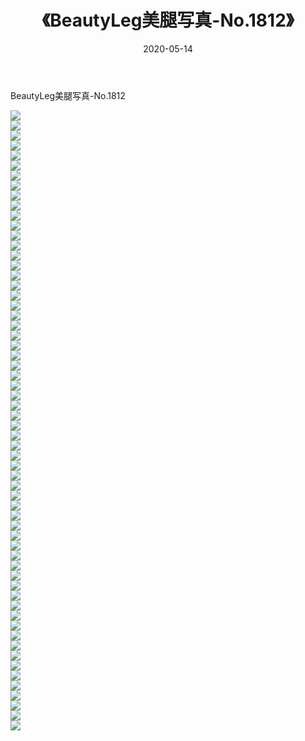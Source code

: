 ﻿---
layout: post
title:  《BeautyLeg美腿写真-No.1812》
date:   2020-05-14
img: http://img.660000.xyz/Sharelink/网络美图/2020/BeautyLeg美腿写真-No.1812/000.jpg
categories: [美女, 清纯, 唯美]
---

BeautyLeg美腿写真-No.1812

  ![](http://img.660000.xyz/Sharelink/网络美图/2020/BeautyLeg美腿写真-No.1812/001.jpg) <br> ![](http://img.660000.xyz/Sharelink/网络美图/2020/BeautyLeg美腿写真-No.1812/002.jpg) <br> ![](http://img.660000.xyz/Sharelink/网络美图/2020/BeautyLeg美腿写真-No.1812/003.jpg) <br> ![](http://img.660000.xyz/Sharelink/网络美图/2020/BeautyLeg美腿写真-No.1812/004.jpg) <br> ![](http://img.660000.xyz/Sharelink/网络美图/2020/BeautyLeg美腿写真-No.1812/005.jpg) <br> ![](http://img.660000.xyz/Sharelink/网络美图/2020/BeautyLeg美腿写真-No.1812/006.jpg) <br> ![](http://img.660000.xyz/Sharelink/网络美图/2020/BeautyLeg美腿写真-No.1812/007.jpg) <br> ![](http://img.660000.xyz/Sharelink/网络美图/2020/BeautyLeg美腿写真-No.1812/008.jpg) <br> ![](http://img.660000.xyz/Sharelink/网络美图/2020/BeautyLeg美腿写真-No.1812/009.jpg) <br> ![](http://img.660000.xyz/Sharelink/网络美图/2020/BeautyLeg美腿写真-No.1812/010.jpg) <br> ![](http://img.660000.xyz/Sharelink/网络美图/2020/BeautyLeg美腿写真-No.1812/011.jpg) <br> ![](http://img.660000.xyz/Sharelink/网络美图/2020/BeautyLeg美腿写真-No.1812/012.jpg) <br> ![](http://img.660000.xyz/Sharelink/网络美图/2020/BeautyLeg美腿写真-No.1812/013.jpg) <br> ![](http://img.660000.xyz/Sharelink/网络美图/2020/BeautyLeg美腿写真-No.1812/014.jpg) <br> ![](http://img.660000.xyz/Sharelink/网络美图/2020/BeautyLeg美腿写真-No.1812/015.jpg) <br> ![](http://img.660000.xyz/Sharelink/网络美图/2020/BeautyLeg美腿写真-No.1812/016.jpg) <br> ![](http://img.660000.xyz/Sharelink/网络美图/2020/BeautyLeg美腿写真-No.1812/017.jpg) <br> ![](http://img.660000.xyz/Sharelink/网络美图/2020/BeautyLeg美腿写真-No.1812/018.jpg) <br> ![](http://img.660000.xyz/Sharelink/网络美图/2020/BeautyLeg美腿写真-No.1812/019.jpg) <br> ![](http://img.660000.xyz/Sharelink/网络美图/2020/BeautyLeg美腿写真-No.1812/020.jpg) <br> ![](http://img.660000.xyz/Sharelink/网络美图/2020/BeautyLeg美腿写真-No.1812/021.jpg) <br> ![](http://img.660000.xyz/Sharelink/网络美图/2020/BeautyLeg美腿写真-No.1812/022.jpg) <br> ![](http://img.660000.xyz/Sharelink/网络美图/2020/BeautyLeg美腿写真-No.1812/023.jpg) <br> ![](http://img.660000.xyz/Sharelink/网络美图/2020/BeautyLeg美腿写真-No.1812/024.jpg) <br> ![](http://img.660000.xyz/Sharelink/网络美图/2020/BeautyLeg美腿写真-No.1812/025.jpg) <br> ![](http://img.660000.xyz/Sharelink/网络美图/2020/BeautyLeg美腿写真-No.1812/026.jpg) <br> ![](http://img.660000.xyz/Sharelink/网络美图/2020/BeautyLeg美腿写真-No.1812/027.jpg) <br> ![](http://img.660000.xyz/Sharelink/网络美图/2020/BeautyLeg美腿写真-No.1812/028.jpg) <br> ![](http://img.660000.xyz/Sharelink/网络美图/2020/BeautyLeg美腿写真-No.1812/029.jpg) <br> ![](http://img.660000.xyz/Sharelink/网络美图/2020/BeautyLeg美腿写真-No.1812/030.jpg) <br> ![](http://img.660000.xyz/Sharelink/网络美图/2020/BeautyLeg美腿写真-No.1812/031.jpg) <br> ![](http://img.660000.xyz/Sharelink/网络美图/2020/BeautyLeg美腿写真-No.1812/032.jpg) <br> ![](http://img.660000.xyz/Sharelink/网络美图/2020/BeautyLeg美腿写真-No.1812/033.jpg) <br> ![](http://img.660000.xyz/Sharelink/网络美图/2020/BeautyLeg美腿写真-No.1812/034.jpg) <br> ![](http://img.660000.xyz/Sharelink/网络美图/2020/BeautyLeg美腿写真-No.1812/035.jpg) <br> ![](http://img.660000.xyz/Sharelink/网络美图/2020/BeautyLeg美腿写真-No.1812/036.jpg) <br> ![](http://img.660000.xyz/Sharelink/网络美图/2020/BeautyLeg美腿写真-No.1812/037.jpg) <br> ![](http://img.660000.xyz/Sharelink/网络美图/2020/BeautyLeg美腿写真-No.1812/038.jpg) <br> ![](http://img.660000.xyz/Sharelink/网络美图/2020/BeautyLeg美腿写真-No.1812/039.jpg) <br> ![](http://img.660000.xyz/Sharelink/网络美图/2020/BeautyLeg美腿写真-No.1812/040.jpg) <br> ![](http://img.660000.xyz/Sharelink/网络美图/2020/BeautyLeg美腿写真-No.1812/041.jpg) <br> ![](http://img.660000.xyz/Sharelink/网络美图/2020/BeautyLeg美腿写真-No.1812/042.jpg) <br> ![](http://img.660000.xyz/Sharelink/网络美图/2020/BeautyLeg美腿写真-No.1812/043.jpg) <br> ![](http://img.660000.xyz/Sharelink/网络美图/2020/BeautyLeg美腿写真-No.1812/044.jpg) <br> ![](http://img.660000.xyz/Sharelink/网络美图/2020/BeautyLeg美腿写真-No.1812/045.jpg) <br> ![](http://img.660000.xyz/Sharelink/网络美图/2020/BeautyLeg美腿写真-No.1812/046.jpg) <br> ![](http://img.660000.xyz/Sharelink/网络美图/2020/BeautyLeg美腿写真-No.1812/047.jpg) <br> ![](http://img.660000.xyz/Sharelink/网络美图/2020/BeautyLeg美腿写真-No.1812/048.jpg) <br> ![](http://img.660000.xyz/Sharelink/网络美图/2020/BeautyLeg美腿写真-No.1812/049.jpg) <br> ![](http://img.660000.xyz/Sharelink/网络美图/2020/BeautyLeg美腿写真-No.1812/050.jpg) <br> ![](http://img.660000.xyz/Sharelink/网络美图/2020/BeautyLeg美腿写真-No.1812/051.jpg) <br> ![](http://img.660000.xyz/Sharelink/网络美图/2020/BeautyLeg美腿写真-No.1812/052.jpg) <br> ![](http://img.660000.xyz/Sharelink/网络美图/2020/BeautyLeg美腿写真-No.1812/053.jpg) <br> ![](http://img.660000.xyz/Sharelink/网络美图/2020/BeautyLeg美腿写真-No.1812/054.jpg) <br> ![](http://img.660000.xyz/Sharelink/网络美图/2020/BeautyLeg美腿写真-No.1812/055.jpg) <br> ![](http://img.660000.xyz/Sharelink/网络美图/2020/BeautyLeg美腿写真-No.1812/056.jpg) <br> ![](http://img.660000.xyz/Sharelink/网络美图/2020/BeautyLeg美腿写真-No.1812/057.jpg) <br> ![](http://img.660000.xyz/Sharelink/网络美图/2020/BeautyLeg美腿写真-No.1812/058.jpg) <br> ![](http://img.660000.xyz/Sharelink/网络美图/2020/BeautyLeg美腿写真-No.1812/059.jpg) <br> ![](http://img.660000.xyz/Sharelink/网络美图/2020/BeautyLeg美腿写真-No.1812/060.jpg) <br> ![](http://img.660000.xyz/Sharelink/网络美图/2020/BeautyLeg美腿写真-No.1812/061.jpg) <br> ![](http://img.660000.xyz/Sharelink/网络美图/2020/BeautyLeg美腿写真-No.1812/062.jpg) <br>